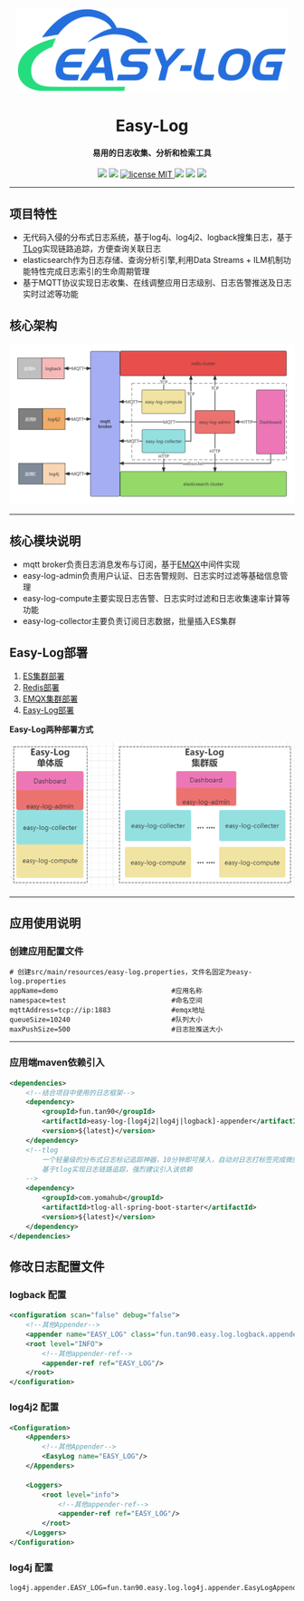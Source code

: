 <p align="center">
	<img alt="logo" src="./doc/img/logo.png" height="150">
</p>
<h1 align="center">Easy-Log</h1>
<h4 align="center">易用的日志收集、分析和检索工具</h4>
<p align="center">
	<a href="https://gitee.com/easy-log/easy-log/stargazers"><img src="https://gitee.com/easy-log/easy-log/badge/star.svg"></a>
	<a href="https://gitee.com/easy-log/easy-log/members"><img src="https://gitee.com/easy-log/easy-log/badge/fork.svg"></a>
    <a href="./LICENSE">
        <img src="https://img.shields.io/badge/license-MIT-red" alt="license MIT">
    </a>
    <a>
        <img src="https://img.shields.io/badge/JDK-1.8+-green.svg" >
    </a>
    <a>
        <img src="https://img.shields.io/badge/springBoot-2.0+-green.svg" >
    </a>
    <a>
        <img src="https://img.shields.io/badge/springBoot-3.0+-green.svg" >
    </a>
</p>

---

## 项目特性

- 无代码入侵的分布式日志系统，基于log4j、log4j2、logback搜集日志，基于[TLog](https://tlog.yomahub.com)实现链路追踪，方便查询关联日志
- elasticsearch作为日志存储、查询分析引擎,利用Data Streams + ILM机制功能特性完成日志索引的生命周期管理
- 基于MQTT协议实现日志收集、在线调整应用日志级别、日志告警推送及日志实时过滤等功能

## 核心架构

![Easy-Log系统架构.jpg](doc/img/Easy-Log系统架构.jpg)

---

## 核心模块说明

- mqtt broker负责日志消息发布与订阅，基于[EMQX](https://www.emqx.io/zh)中间件实现
- easy-log-admin负责用户认证、日志告警规则、日志实时过滤等基础信息管理
- easy-log-compute主要实现日志告警、日志实时过滤和日志收集速率计算等功能
- easy-log-collector主要负责订阅日志数据，批量插入ES集群

## Easy-Log部署

1. [ES集群部署](doc/quick-start/es/es.md)
2. [Redis部署](doc/quick-start/redis/redis.md)
3. [EMQX集群部署](doc/quick-start/emqx/emqx.md)
4. [Easy-Log部署](doc/quick-start/easy-log/el.md)

**Easy-Log两种部署方式**

![Easy-Log部署方式.png](doc/img/Easy-Log部署方式.png)

---

## 应用使用说明

### 创建应用配置文件

```properties
# 创建src/main/resources/easy-log.properties，文件名固定为easy-log.properties
appName=demo                            #应用名称
namespace=test                          #命名空间
mqttAddress=tcp://ip:1883               #emqx地址
queueSize=10240                         #队列大小
maxPushSize=500                         #日志批推送大小
```

---

### 应用端maven依赖引入

```xml
<dependencies>
    <!--结合项目中使用的日志框架-->
    <dependency>
        <groupId>fun.tan90</groupId>
        <artifactId>easy-log-[log4j2|log4j|logback]-appender</artifactId>
        <version>${latest}</version>
    </dependency>
    <!--tlog 
        一个轻量级的分布式日志标记追踪神器，10分钟即可接入，自动对日志打标签完成微服务的链路追踪
        基于tlog实现日志链路追踪，强烈建议引入该依赖
    -->
    <dependency>
        <groupId>com.yomahub</groupId>
        <artifactId>tlog-all-spring-boot-starter</artifactId>
        <version>${latest}</version>
    </dependency>
</dependencies>
```

## 修改日志配置文件

### logback 配置

```xml
<configuration scan="false" debug="false">
    <!--其他Appender-->
    <appender name="EASY_LOG" class="fun.tan90.easy.log.logback.appender.EasyLogAppender"/>
    <root level="INFO">
        <!--其他appender-ref-->
        <appender-ref ref="EASY_LOG"/>
    </root>
</configuration>
```

### log4j2 配置

```xml
<Configuration>
    <Appenders>
        <!--其他Appender-->
        <EasyLog name="EASY_LOG"/>
    </Appenders>

    <Loggers>
        <root level="info">
            <!--其他appender-ref-->
            <appender-ref ref="EASY_LOG"/>
        </root>
    </Loggers>
</Configuration>
```

### log4j 配置

```properties
log4j.appender.EASY_LOG=fun.tan90.easy.log.log4j.appender.EasyLogAppender
```